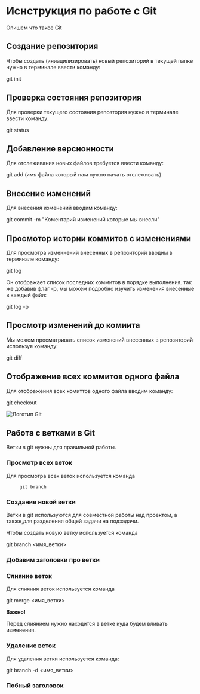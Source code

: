 # Иснструкция по работе с Git

Опишем что такое Git

## Создание репозитория

Чтобы создать (иниацилизировать) новый репозиторий в текущей папке нужно в терминале ввести команду:

git init

## Проверка состояния репозитория

Для проверки текущего состояния репозтория нужно в терминале ввести команду:

git status

## Добавление версионности 

Для отслеживания новых файлов требуется ввести команду:

git add (имя файла который нам нужно начать отслеживать)

## Внесение изменений 

Для внесения изменений  вводим команду:

git commit -m "Коментарий изменений которые мы внесли"

## Просмотор истории коммитов с изменениями

Для просмотра изменнений внесенных в репозиторий вводим в терминале команду:

git log

Он отображает список последних коммитов в порядке выполнения, так же добавив флаг -p, мы можем подробно изучить изменения внесенные в каждый файл:

git log -p

## Просмотр изменений до комиита 

Мы можем просматривать список изменений внесенных в репозиторий используя команду:

git diff

## Отображение всех коммитов одного файла

Для отображения всех комиттов одного файла вводим команду:

git checkout

![Логотип Git](Тефтелька.png)

## Работа с ветками в Git

Ветки в git нужны для правильной работы.

### Просмотр всех веток

Для просмотра всех веток используется команда 

         git branch

### Создание новой ветки

Ветки в git используются для совместной работы над проектом, а также,для разделения общей задачи на подзадачи.

Чтобы создать новую ветку используется команда 

git branch <имя_ветки>

### Добавим заголовки про ветки 

### Cлияние веток 

Для слияния веток используется команда 

git merge <имя_ветки>

**Важно!**

Перед слиянием нужно находится в ветке куда будем вливать изменения.


### Удаление веток

Для удаления ветки используется команда:

git branch -d <имя_ветки>

### Побный заголовок




         



